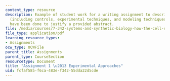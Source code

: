 ```yaml
---
content_type: resource
description: Example of student work for a writing assignment to describe the experiments
  (including controls, experimental techniques, and modeling techniques) that might
  have been done to justify a provided abstract.
file: /media/courses/7-342-systems-and-synthetic-biology-how-the-cell-solves-problems-fall-2010/fcfaf585f6ca483ef34255dda22d5cde_MIT7_342F10_studntwk_Assn1.pdf
file_type: application/pdf
learning_resource_types:
- Assignments
ocw_type: OCWFile
parent_title: Assignments
parent_type: CourseSection
resourcetype: Document
title: "Assignment 1 \u2013 Experimental Approaches"
uid: fcfaf585-f6ca-483e-f342-55dda22d5cde
---
```

